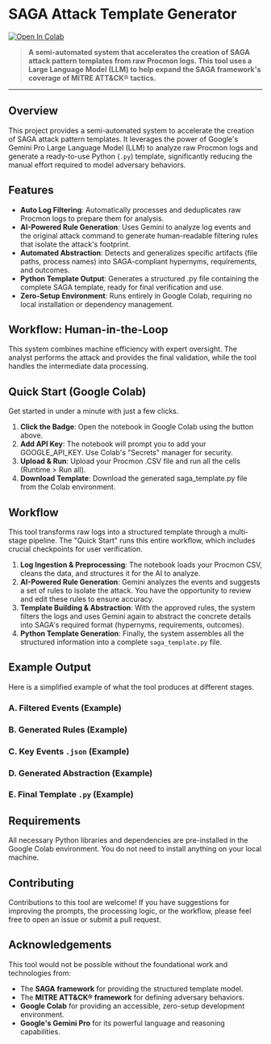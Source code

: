 # SAGA Attack Template Generator

[![Open In Colab](https://colab.research.google.com/assets/colab-badge.svg)](https://colab.research.google.com/drive/1VqbcwkTl63KBENlrkie8QyaCDhSyWWpc)

> **A semi-automated system that accelerates the creation of SAGA attack pattern templates from raw Procmon logs. This tool uses a Large Language Model (LLM) to help expand the SAGA framework's coverage of MITRE ATT&CK® tactics.**

---

## Overview
This project provides a semi-automated system to accelerate the creation of SAGA attack pattern templates. It leverages the power of Google's Gemini Pro Large Language Model (LLM) to analyze raw Procmon logs and generate a ready-to-use Python (`.py`) template, significantly reducing the manual effort required to model adversary behaviors.

## Features
- **Auto Log Filtering**: Automatically processes and deduplicates raw Procmon logs to prepare them for analysis.
- **AI-Powered Rule Generation**: Uses Gemini to analyze log events and the original attack command to generate human-readable filtering rules that isolate the attack's footprint.
- **Automated Abstraction**: Detects and generalizes specific artifacts (file paths, process names) into SAGA-compliant hypernyms, requirements, and outcomes.
- **Python Template Output**: Generates a structured .py file containing the complete SAGA template, ready for final verification and use.
- **Zero-Setup Environment**: Runs entirely in Google Colab, requiring no local installation or dependency management.

## Workflow: Human-in-the-Loop
This system combines machine efficiency with expert oversight. The analyst performs the attack and provides the final validation, while the tool handles the intermediate data processing.


## Quick Start (Google Colab)
Get started in under a minute with just a few clicks.

1. **Click the Badge**: Open the notebook in Google Colab using the button above.
2. **Add API Key**: The notebook will prompt you to add your GOOGLE_API_KEY. Use Colab's "Secrets" manager for security.
3. **Upload & Run**: Upload your Procmon .CSV file and run all the cells (Runtime > Run all).
4. **Download Template**: Download the generated saga_template.py file from the Colab environment.

## Workflow
This tool transforms raw logs into a structured template through a multi-stage pipeline. The "Quick Start" runs this entire workflow, which includes crucial checkpoints for user verification.

1. **Log Ingestion & Preprocessing**: The notebook loads your Procmon CSV, cleans the data, and structures it for the AI to analyze.
2. **AI-Powered Rule Generation**: Gemini analyzes the events and suggests a set of rules to isolate the attack. You have the opportunity to review and edit these rules to ensure accuracy.
3. **Template Building & Abstraction**: With the approved rules, the system filters the logs and uses Gemini again to abstract the concrete details into SAGA's required format (hypernyms, requirements, outcomes).
4. **Python Template Generation**: Finally, the system assembles all the structured information into a complete `saga_template.py` file.

## Example Output
Here is a simplified example of what the tool produces at different stages.
### **A. Filtered Events (Example)**
### **B. Generated Rules (Example)**
### **C. Key Events `.json` (Example)**
### **D. Generated Abstraction (Example)**
### **E. Final Template `.py` (Example)**

## Requirements
All necessary Python libraries and dependencies are pre-installed in the Google Colab environment. You do not need to install anything on your local machine.

## Contributing
Contributions to this tool are welcome! If you have suggestions for improving the prompts, the processing logic, or the workflow, please feel free to open an issue or submit a pull request.

## Acknowledgements
This tool would not be possible without the foundational work and technologies from:
- The **SAGA framework** for providing the structured template model.
- The **MITRE ATT&CK® framework** for defining adversary behaviors.
- **Google Colab** for providing an accessible, zero-setup development environment.
- **Google's Gemini Pro** for its powerful language and reasoning capabilities.
